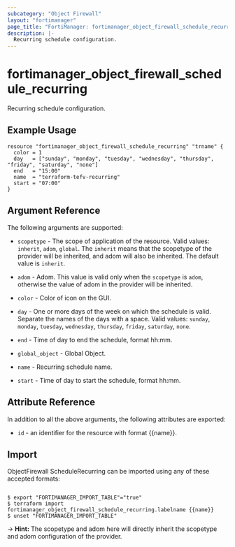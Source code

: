 ```yaml
---
subcategory: "Object Firewall"
layout: "fortimanager"
page_title: "FortiManager: fortimanager_object_firewall_schedule_recurring"
description: |-
  Recurring schedule configuration.
---
```


# fortimanager_object_firewall_schedule_recurring
Recurring schedule configuration.

## Example Usage

```hcl
resource "fortimanager_object_firewall_schedule_recurring" "trname" {
  color = 1
  day   = ["sunday", "monday", "tuesday", "wednesday", "thursday", "friday", "saturday", "none"]
  end   = "15:00"
  name  = "terraform-tefv-recurring"
  start = "07:00"
}
```

## Argument Reference


The following arguments are supported:

* `scopetype` - The scope of application of the resource. Valid values: `inherit`, `adom`, `global`. The `inherit` means that the scopetype of the provider will be inherited, and adom will also be inherited. The default value is `inherit`.
* `adom` - Adom. This value is valid only when the `scopetype` is `adom`, otherwise the value of adom in the provider will be inherited.

* `color` - Color of icon on the GUI.
* `day` - One or more days of the week on which the schedule is valid. Separate the names of the days with a space. Valid values: `sunday`, `monday`, `tuesday`, `wednesday`, `thursday`, `friday`, `saturday`, `none`.

* `end` - Time of day to end the schedule, format hh:mm.
* `global_object` - Global Object.
* `name` - Recurring schedule name.
* `start` - Time of day to start the schedule, format hh:mm.


## Attribute Reference

In addition to all the above arguments, the following attributes are exported:
* `id` - an identifier for the resource with format {{name}}.

## Import

ObjectFirewall ScheduleRecurring can be imported using any of these accepted formats:
```

$ export "FORTIMANAGER_IMPORT_TABLE"="true"
$ terraform import fortimanager_object_firewall_schedule_recurring.labelname {{name}}
$ unset "FORTIMANAGER_IMPORT_TABLE"
```
-> **Hint:** The scopetype and adom here will directly inherit the scopetype and adom configuration of the provider.
